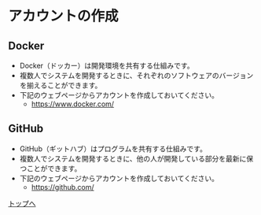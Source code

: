 
# アカウントの作成
## Docker
- Docker（ドッカー）は開発環境を共有する仕組みです。
- 複数人でシステムを開発するときに、それぞれのソフトウェアのバージョンを揃えることができます。
- 下記のウェブページからアカウントを作成しておいてください。
  - https://www.docker.com/

## GitHub
- GitHub（ギットハブ）はプログラムを共有する仕組みです。
- 複数人でシステムを開発するときに、他の人が開発している部分を最新に保つことができます。
- 下記のウェブページからアカウントを作成しておいてください。
  - https://github.com/

[トップへ](#)
